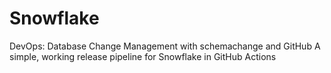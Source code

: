 # Snowflake
DevOps: Database Change Management with schemachange and GitHub
A simple, working release pipeline for Snowflake in GitHub Actions
